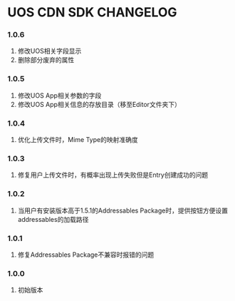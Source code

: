 # UOS CDN SDK CHANGELOG

### 1.0.6
1. 修改UOS相关字段显示
2. 删除部分废弃的属性

### 1.0.5
1. 修改UOS App相关参数的字段
2. 修改UOS App相关信息的存放目录（移至Editor文件夹下）

### 1.0.4
1. 优化上传文件时，Mime Type的映射准确度

### 1.0.3
1. 修复用户上传文件时，有概率出现上传失败但是Entry创建成功的问题

### 1.0.2
1. 当用户有安装版本高于1.5.1的Addressables Package时，提供按钮方便设置addressables的加载路径

### 1.0.1
1. 修复Addressables Package不兼容时报错的问题

### 1.0.0
1. 初始版本